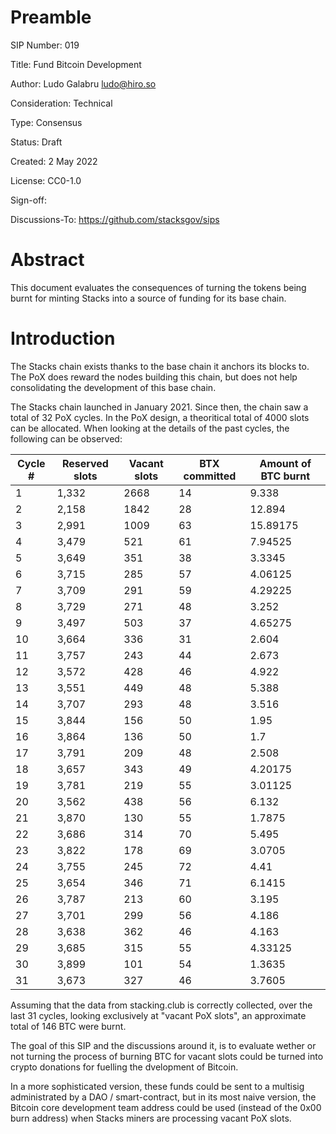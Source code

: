 # Preamble

SIP Number: 019

Title: Fund Bitcoin Development

Author: Ludo Galabru <ludo@hiro.so>

Consideration: Technical

Type: Consensus

Status: Draft

Created: 2 May 2022

License: CC0-1.0

Sign-off: 

Discussions-To: https://github.com/stacksgov/sips

# Abstract

This document evaluates the consequences of turning the tokens being 
burnt for minting Stacks into a source of funding for its base chain. 

# Introduction

The Stacks chain exists thanks to the base chain it anchors its blocks
to. The PoX does reward the nodes building this chain, but does not help
consolidating the development of this base chain.

The Stacks chain launched in January 2021. Since then, the chain saw a 
total of 32 PoX cycles.
In the PoX design, a theoritical total of 4000 slots can be allocated.
When looking at the details of the past cycles, the following can be observed:

| Cycle # | Reserved slots | Vacant slots | BTX committed | Amount of BTC burnt |
| - | ----- | ---- | ---| ----|
| 1 | 1,332 | 2668 | 14 | 9.338 |
| 2 | 2,158 | 1842 | 28 | 12.894 |
| 3 | 2,991 | 1009 | 63 | 15.89175 |
| 4 | 3,479 | 521 | 61 | 7.94525 |
| 5 | 3,649 | 351 | 38 | 3.3345 |
| 6 | 3,715 | 285 | 57 | 4.06125 |
| 7 | 3,709 | 291 | 59 | 4.29225 |
| 8 | 3,729 | 271 | 48 | 3.252 |
| 9 | 3,497 | 503 | 37 | 4.65275 |
| 10 | 3,664 | 336 | 31 | 2.604 |
| 11 | 3,757 | 243 | 44 | 2.673 |
| 12 | 3,572 | 428 | 46 | 4.922 |
| 13 | 3,551 | 449 | 48 | 5.388 |
| 14 | 3,707 | 293 | 48 | 3.516 |
| 15 | 3,844 | 156 | 50 | 1.95 |
| 16 | 3,864 | 136 | 50 | 1.7 |
| 17 | 3,791 | 209 | 48 | 2.508 |
| 18 | 3,657 | 343 | 49 | 4.20175 |
| 19 | 3,781 | 219 | 55 | 3.01125 |
| 20 | 3,562 | 438 | 56 | 6.132 |
| 21 | 3,870 | 130 | 55 | 1.7875 |
| 22 | 3,686 | 314 | 70 | 5.495 |
| 23 | 3,822 | 178 | 69 | 3.0705 |
| 24 | 3,755 | 245 | 72 | 4.41 |
| 25 | 3,654 | 346 | 71 | 6.1415 |
| 26 | 3,787 | 213 | 60 | 3.195 |
| 27 | 3,701 | 299 | 56 | 4.186 |
| 28 | 3,638 | 362 | 46 | 4.163 |
| 29 | 3,685 | 315 | 55 | 4.33125 |
| 30 | 3,899 | 101 | 54 | 1.3635 |
| 31 | 3,673 | 327 | 46 | 3.7605 |

Assuming that the data from stacking.club is correctly collected, over the last 31 cycles, looking exclusively at "vacant PoX slots", an approximate total of 146 BTC were burnt.

The goal of this SIP and the discussions around it, is to evaluate wether or not turning the process of burning BTC for vacant slots could be turned into crypto donations for fuelling the dvelopment of Bitcoin.

In a more sophisticated version, these funds could be sent to a multisig administrated by a DAO / smart-contract, but in its most naive version, the Bitcoin core development team address could be used (instead of the 0x00 burn address) when Stacks miners are processing vacant PoX slots.
